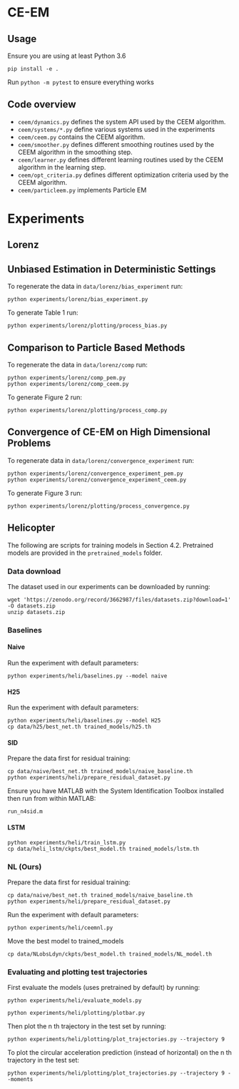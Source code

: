 # CE-EM

## Usage

Ensure you are using at least Python 3.6

```
pip install -e .
```

Run `python -m pytest` to ensure everything works

## Code overview

- `ceem/dynamics.py` defines the system API used by the CEEM algorithm.
- `ceem/systems/*.py` define various systems used in the experiments
- `ceem/ceem.py` contains the CEEM algorithm.
- `ceem/smoother.py` defines different smoothing routines used by the CEEM algorithm in the smoothing step.
- `ceem/learner.py` defines different learning routines used by the CEEM algorithm in the learning step.
- `ceem/opt_criteria.py` defines different optimization criteria used by the CEEM algorithm.
- `ceem/particleem.py` implements Particle EM

# Experiments

## Lorenz 

## Unbiased Estimation in Deterministic Settings

To regenerate the data in `data/lorenz/bias_experiment` run:
```
python experiments/lorenz/bias_experiment.py
```
To generate Table 1 run:
```
python experiments/lorenz/plotting/process_bias.py
```

## Comparison to Particle Based Methods

To regenerate the data in `data/lorenz/comp` run:
```
python experiments/lorenz/comp_pem.py
python experiments/lorenz/comp_ceem.py
```
To generate Figure 2 run:
```
python experiments/lorenz/plotting/process_comp.py
```

## Convergence of CE-EM on High Dimensional Problems

To regenerate data in `data/lorenz/convergence_experiment` run:
```
python experiments/lorenz/convergence_experiment_pem.py
python experiments/lorenz/convergence_experiment_ceem.py
```
To generate Figure 3 run:
```
python experiments/lorenz/plotting/process_convergence.py
```

## Helicopter

The following are scripts for training models in Section 4.2.
Pretrained models are provided in the `pretrained_models` folder.

### Data download
The dataset used in our experiments can be downloaded by running:
```
wget 'https://zenodo.org/record/3662987/files/datasets.zip?download=1' -O datasets.zip
unzip datasets.zip
```

### Baselines
#### Naive

Run the experiment with default parameters:
```
python experiments/heli/baselines.py --model naive
```
#### H25

Run the experiment with default parameters:
```
python experiments/heli/baselines.py --model H25
cp data/h25/best_net.th trained_models/h25.th
```

#### SID

Prepare the data first for residual training:
```
cp data/naive/best_net.th trained_models/naive_baseline.th
python experiments/heli/prepare_residual_dataset.py
```

Ensure you have MATLAB with the System Identification Toolbox installed then run from within MATLAB:
```
run_n4sid.m
```

#### LSTM
```
python experiments/heli/train_lstm.py
cp data/heli_lstm/ckpts/best_model.th trained_models/lstm.th
```

### NL (Ours)

Prepare the data first for residual training:
```
cp data/naive/best_net.th trained_models/naive_baseline.th
python experiments/heli/prepare_residual_dataset.py
```

Run the experiment with default parameters:
```
python experiments/heli/ceemnl.py 
```

Move the best model to trained_models
```
cp data/NLobsLdyn/ckpts/best_model.th trained_models/NL_model.th
```

### Evaluating and plotting test trajectories

First evaluate the models (uses pretrained by default) by running:

```
python experiments/heli/evaluate_models.py
```

```
python experiments/heli/plotting/plotbar.py
```

Then plot the n th trajectory in the test set by running:

```
python experiments/heli/plotting/plot_trajectories.py --trajectory 9
```

To plot the circular acceleration prediction (instead of horizontal) on the n th trajectory in the test set:

```
python experiments/heli/plotting/plot_trajectories.py --trajectory 9 --moments
```